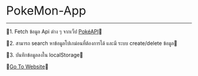 <span style="font-size: 32px;">PokeMon-App</span>
<hr />

🍒1. Fetch ข้อมูล Api ต่าง ๆ จากเว็ป [PokéAPI](https://pokeapi.co/)🍒

🍒2. สามารถ search หาข้อมูลโปเกม่อนที่ต้องการได้ และมี ระบบ create/delete ข้อมูล🍒

🍒3. บันทึกข้อมูลลงใน localStorage🍒

🍒[Go To Website](https://pokemon-data-api.vercel.app/)🍒
